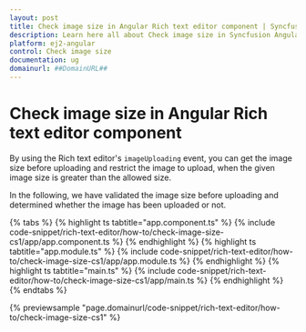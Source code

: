 ```yaml
---
layout: post
title: Check image size in Angular Rich text editor component | Syncfusion
description: Learn here all about Check image size in Syncfusion Angular Rich text editor component of Syncfusion Essential JS 2 and more.
platform: ej2-angular
control: Check image size 
documentation: ug
domainurl: ##DomainURL##
---
```


# Check image size in Angular Rich text editor component

By using the Rich text editor's `imageUploading` event, you can get the image size before uploading and restrict the image to upload, when the given image size is greater than the allowed size.

In the following, we have validated the image size before uploading and determined whether the image has been uploaded or not.

{% tabs %}
{% highlight ts tabtitle="app.component.ts" %}
{% include code-snippet/rich-text-editor/how-to/check-image-size-cs1/app/app.component.ts %}
{% endhighlight %}
{% highlight ts tabtitle="app.module.ts" %}
{% include code-snippet/rich-text-editor/how-to/check-image-size-cs1/app/app.module.ts %}
{% endhighlight %}
{% highlight ts tabtitle="main.ts" %}
{% include code-snippet/rich-text-editor/how-to/check-image-size-cs1/app/main.ts %}
{% endhighlight %}
{% endtabs %}
  
{% previewsample "page.domainurl/code-snippet/rich-text-editor/how-to/check-image-size-cs1" %}